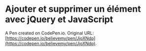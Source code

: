 # Ajouter et supprimer un élément avec jQuery et JavaScript

A Pen created on CodePen.io. Original URL: [https://codepen.io/believemy/pen/JjoXNdp](https://codepen.io/believemy/pen/JjoXNdp).


